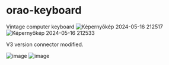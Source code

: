 # orao-keyboard
Vintage computer keyboard
![Képernyőkép 2024-05-16 212517](https://github.com/tothrick/orao-keyboard/assets/151435773/8ec28aeb-bf28-4a53-ac93-4f194181c285)
![Képernyőkép 2024-05-16 212533](https://github.com/tothrick/orao-keyboard/assets/151435773/1320b61b-d1e7-44b1-bfae-f86a90d1442e)

V3 version connector modified. 

![image](https://github.com/tothrick/orao-keyboard/assets/151435773/3b5fc9f0-9a17-4feb-98b3-1cc3ec4ef778)
![image](https://github.com/tothrick/orao-keyboard/assets/151435773/22e849b4-f8dc-4520-9f12-88aab0780759)
